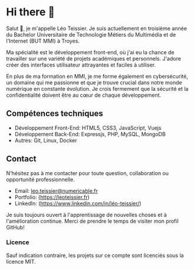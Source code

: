 # Hi there 👋

Salut 👋, je m'appelle Léo Teissier. Je suis actuellement en troisième année du Bachelor Universitaire de Technologie Métiers du Multimédia et de l'Internet (BUT MMI) à Troyes.

Ma spécialité est le développement front-end, où j'ai eu la chance de travailler sur une variété de projets académiques et personnels. J'adore créer des interfaces utilisateur attrayantes et faciles à utiliser.

En plus de ma formation en MMI, je me forme également en cybersécurité, un domaine qui me passionne et que je trouve crucial dans notre monde numérique en constante évolution. Je crois fermement que la sécurité et la confidentialité doivent être au cœur de chaque développement.

## Compétences techniques
- Développement Front-End: HTML5, CSS3, JavaScript, Vuejs
- Développement Back-End: Expressjs, PHP, MySQL, MongoDB
- Autres: Git, Linux, Docker

## Contact
N'hésitez pas à me contacter pour toute question, collaboration ou opportunité professionnelle.

- Email: leo.teissier@numericable.fr
- Portfolio: (https://leoteissier.fr)
- LinkedIn: (https://www.linkedin.com/in/léo-teissier/)

Je suis toujours ouvert à l'apprentissage de nouvelles choses et à l'amélioration continue. Merci de prendre le temps de visiter mon profil GitHub!

### Licence
Sauf indication contraire, les projets sur ce compte sont licenciés sous la licence MIT.
